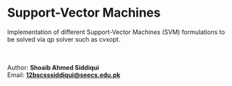 # Support-Vector Machines

Implementation of different Support-Vector Machines (SVM) formulations to be solved via qp solver such as cvxopt.

<br/><br/> Author: <b>Shoaib Ahmed Siddiqui</b>
<br/> Email: <b>12bscsssiddiqui@seecs.edu.pk</b>
